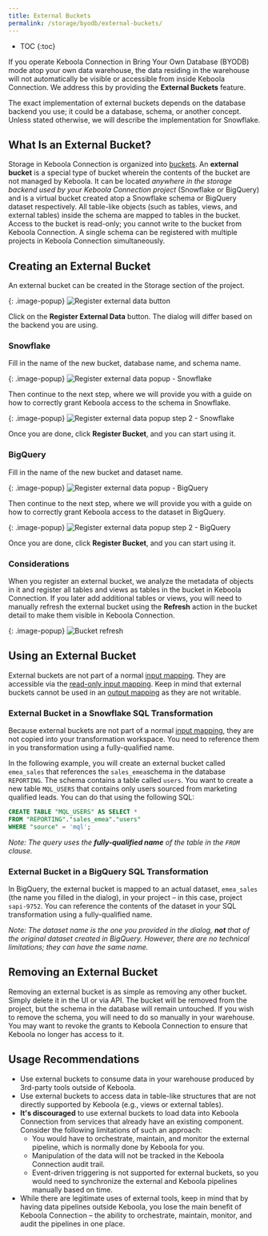 ```yaml
---
title: External Buckets
permalink: /storage/byodb/external-buckets/
---
```


* TOC
{:toc}

If you operate Keboola Connection in Bring Your Own Database (BYODB) mode atop your own data warehouse, the data residing in the warehouse will not automatically be visible or accessible from inside Keboola Connection. 
We address this by providing the **External Buckets** feature.

The exact implementation of external buckets depends on the database backend you use; it could be a database, schema, or another concept. Unless stated otherwise, we will describe the implementation for Snowflake.

## What Is an External Bucket?

Storage in Keboola Connection is organized into [buckets](/storage/buckets/). An **external bucket** is a special type of bucket wherein the contents of the bucket are not managed by Keboola. It can be located _anywhere in the storage backend used by your Keboola Connection project_ (Snowflake or BigQuery) and is a virtual bucket created atop a Snowflake schema or BigQuery dataset respectively. All table-like objects (such as tables, views, and external tables) inside the schema are mapped to tables in the bucket. Access to the bucket is read-only; you cannot write to the bucket from Keboola Connection. A single schema can be registered with multiple projects in Keboola Connection simultaneously.

## Creating an External Bucket

An external bucket can be created in the Storage section of the project. 

{: .image-popup}
![Register external data button](/storage/byodb/external-buckets/figures/1.png)

Click on the **Register External Data** button. The dialog will differ based on the backend you are using. 

### Snowflake

Fill in the name of the new bucket, database name, and schema name. 

{: .image-popup}
![Register external data popup - Snowflake](/storage/byodb/external-buckets/figures/2-snflk.png)

Then continue to the next step, where we will provide you with a guide on how to correctly grant Keboola access to the schema in Snowflake.

{: .image-popup}
![Register external data popup step 2 - Snowflake](/storage/byodb/external-buckets/figures/3-snflk.png)

Once you are done, click **Register Bucket**, and you can start using it.

### BigQuery

Fill in the name of the new bucket and dataset name. 

{: .image-popup}
![Register external data popup - BigQuery](/storage/byodb/external-buckets/figures/2-bq.png)

Then continue to the next step, where we will provide you with a guide on how to correctly grant Keboola access to the dataset in BigQuery.

{: .image-popup}
![Register external data popup step 2 - BigQuery](/storage/byodb/external-buckets/figures/3-bq.png)

Once you are done, click **Register Bucket**, and you can start using it.

### Considerations

When you register an external bucket, we analyze the metadata of objects in it and register all tables and views as tables in the bucket in Keboola Connection. 
If you later add additional tables or views, you will need to manually refresh the external bucket using the **Refresh** action in the bucket detail to make them visible in Keboola Connection. 

{: .image-popup}
![Bucket refresh](/storage/byodb/external-buckets/figures/4.png)

## Using an External Bucket

External buckets are not part of a normal [input mapping](transformations/mappings/#input-mapping). They are accessible via the [read-only input mapping](/transformations/mappings/#read-only-input-mapping). 
Keep in mind that external buckets cannot be used in an [output mapping](transformations/mappings/#output-mapping) as they are not writable.

### External Bucket in a Snowflake SQL Transformation

Because external buckets are not part of a normal [input mapping](transformations/mappings/#input-mapping), they are not copied into your transformation workspace. 
You need to reference them in you transformation using a fully-qualified name.

In the following example, you will create an external bucket called `emea_sales` that references the `sales_emea`schema in the database `REPORTING`. The schema contains a table called `users`. 
You want to create a new table `MQL_USERS` that contains only users sourced from marketing qualified leads. You can do that using the following SQL:

```sql
CREATE TABLE "MQL_USERS" AS SELECT * 
FROM "REPORTING"."sales_emea"."users"
WHERE "source" = 'mql';
```
*Note: The query uses the **fully-qualified name** of the table in the `FROM` clause.*

### External Bucket in a BigQuery SQL Transformation

In BigQuery, the external bucket is mapped to an actual dataset, `emea_sales` (the name you filled in the dialog), in your project – in this case, project `sapi-9752`. 
You can reference the contents of the dataset in your SQL transformation using a fully-qualified name. 

*Note: The dataset name is _the one you provided in the dialog_, **not** that of the original dataset created in BigQuery. However, there are no technical limitations; they can have the same name.* 

## Removing an External Bucket

Removing an external bucket is as simple as removing any other bucket. Simply delete it in the UI or via API. The bucket will be removed from the project, but the schema in the database will remain untouched. 
If you wish to remove the schema, you will need to do so manually in your warehouse. You may want to revoke the grants to Keboola Connection to ensure that Keboola no longer has access to it.

## Usage Recommendations

* Use external buckets to consume data in your warehouse produced by 3rd-party tools outside of Keboola.
* Use external buckets to access data in table-like structures that are not directly supported by Keboola (e.g., views or external tables).
* **It's discouraged** to use external buckets to load data into Keboola Connection from services that already have an existing component. Consider the following limitations of such an approach:
    * You would have to orchestrate, maintain, and monitor the external pipeline, which is normally done by Keboola for you.
    * Manipulation of the data will not be tracked in the Keboola Connection audit trail.
    * Event-driven triggering is not supported for external buckets, so you would need to synchronize the external and Keboola pipelines manually based on time.
* While there are legitimate uses of external tools, keep in mind that by having data pipelines outside Keboola, you lose the main benefit of Keboola Connection – the ability to orchestrate, maintain, monitor, and audit the pipelines in one place.
